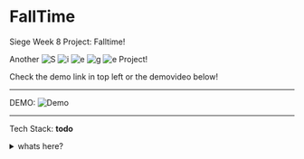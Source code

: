 # FallTime
Siege Week 8 Project: Falltime!

Another
![S](https://img.shields.io/badge/S-blue?style=for-the-badge)
![i](https://img.shields.io/badge/i-red?style=for-the-badge)
![e](https://img.shields.io/badge/e-orange?style=for-the-badge)
![g](https://img.shields.io/badge/g-yellow?style=for-the-badge)
![e](https://img.shields.io/badge/e-green?style=for-the-badge)
Project!

Check the demo link in top left or the demovideo below!
__________________________________________________________________________
DEMO:
![Demo](assets/demovid.gif)
__________________________________________________________________________

Tech Stack:
__todo__

<details><summary>whats here?</summary>
There may be a few secrets~
</details>